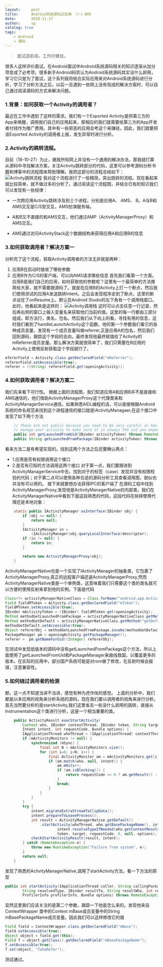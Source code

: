 ```yaml
---
layout:     post
title:      Android系统源码之应用 （一）AMS
date:       2018-11-17
author:     sg
catalog: true
tags:
    - Android
    - 源码
---
```


>面试造航母，工作拧螺丝。

很多人这样评价面试。在Android面试中Android系统源码相关的知识逐渐从加分项变成了必考项，很多新手Android码农认为Android系统源码其实没什么卵用，学习它只是为了面试，这个系列我将结合实际应用来对Android系统源码进行分析，学习了分析方法之后，以后一旦遇到一些网上没有现成的解决方案时，可以自己通过阅读源码的方式来解决问题。

### 1.背景：如何获取一个Activity的调用者？

最近在工作中遇到了这样的需求。我们有一个Exported Activity是供第三方的App来唤醒，调用我们自己的应用起来，那相应的我们就需要给第三方的App开发者付钱作为推广费用。其中有一些邪恶的应用会考这个来赚钱，因此，我们就要把该Exported Activity的调用者上报，发生异常时进行分析。

### 2.Activity的跳转流程。

目前（18-10-27）为止，据我所知网上并没有一个通用的解决办法，那我就打算从源码中寻找解决方案，关注Activity跳转部分的代码，这里可以参考源码分析书籍和博客中的流程图来帮助理解。我把这部分的流程总结如下：
![Activity跳转流程](https://ws3.sinaimg.cn/large/006tNbRwly1fxz3oxd3qmj30rs0w1dht.jpg)
我对这个流程进行了一些精简，突出跳转的流程。现在看起来就比较简单，就不做过多的分析了。通过阅读这个流程图，并结合已有的知识我们可以发现有一些规律：

- 一次跨应用Activity跳转涉及到三个进程，分别是应用A、 AMS、 B。A与B和AMS交互是C/S型交互，AMS扮演服务端。

- A和B又不直接的和AMS交互，他们通过AMP（ActivityManagerProxy）和AMS交互。

- AMS通过访问ActivityStack这个数据结构来获得应用A和应用B的信息

### 3.如何获取调用者？解决方案一

分析完了这个流程，获取Activity调用者的方法无非就是两种：
1. 应用B在启动时接收了哪些参数
2. 应用B作为C/S的客户端，可以向AMS请求哪些信息
首先我们看第一个方案。
应用B是我们自己的应用，如何获取他的参数呢？这里有一个最简单的方法推荐给大家，就不需要跟源码了。就是在应用B的Activity上打一个断点，然后我们使用测试的应用A发送跳转Intent。之后会发现程序走到了断点，这里的断点设在了onResume上。默认在Android Studio的左下角有一个调用栈窗口。此时，他看起来是这样的：
![Activity调用栈](https://ws4.sinaimg.cn/large/006tNbRwly1fxz3pmnkddj30ga08gq6j.jpg)
这时可以点击任意一行记录，然后再右侧的窗口上输入变量名来获取他们当前的值。这里的每一行都由三部分组成，即方法行，类名，包名。然后我们从下向上的看，寻找有用的信息，这时我们看到了handleLaunchActivity这个函数，他的第一个参数我们看它的各种成员变量，发现有一个成员变量叫做referrer,正是应用A的包名，然后我们回到源码，跟踪这个字段的去向，最终发现他最终赋值给了Activity的mReferrer成员变量。那么解决方案就很简单了，我们只需要在B应用的Activity上使用反射获取这个字段就行了。

```java
efererField = Activity.class.getDeclaredField("mReferrer");
refererField.setAccessible(true);
referer = ((String) refererField.get(openingActivity));
```

### 4.如何获取调用者？解决方案二

我们先来看下可行性。
根据上面的流程图，我们知道应用A和应用B并不是直接和AMS通信的，他们借助ActivityManagerProxy这个代理类来和ActivityManagerService通信。如果熟悉AIDL编程的话，可以直接根据Android系统的命名规范来找到这个进程通信的接口就是IActivityManagaer,在这个接口中发现了如下两个方法

```java
    // These are not public because you need to be very careful in how you
    // manage your activity to make sure it is always the uid you expect.
    public int getLaunchedFromUid(IBinder activityToken) throws RemoteException;
    public String getLaunchedFromPackage(IBinder activityToken) throws RemoteException;
```

看来方法二是有希望实现的。找到这两个方法之后还要确认两点：
- 1.应用是否有权限调用这个接口
- 2.是否有已知的方法调用这两个接口
对于第一点，我们要跟进到ActivityManagerService中去，找到对于的标签（case）发现并没有权限校验的代码；对于第二点可以使用各种合适的源码分析工具查看调用图，貌似也并没有可以用的。
接下来就要想办法获得IPC的客户端了
在源码工程中找到ActivityManagerProxy,发现他是ActivityManagerNative的内部类，我们在ActivityManagerNative中看到下面这段熟悉的代码，这段代码在抉择使用代理还是本地对象：
```java
    static public IActivityManager asInterface(IBinder obj) {
        if (obj == null) {
            return null;
        }
        IActivityManager in =
            (IActivityManager)obj.queryLocalInterface(descriptor);
        if (in != null) {
            return in;
        }

        return new ActivityManagerProxy(obj);
    }
```
ActivityManagerNative也是一个实现了IActivityManager的抽象类，它包裹了ActivityManagerProxy,真正的远程客户端还是ActivityManagerProxy,然而ActivityManagerNative类是一个单例类，这意味着我们只需要这个类的类名就可以方便的使用反射来拿到他的实例。下面是代码
```java
Class<?> activityManagerNativeClass = Class.forName("android.app.ActivityManagerNative");
Field fieldMToken = Activity.class.getDeclaredField("mToken");
fieldMToken.setAccessible(true);
IBinder mActivityToken = (IBinder) fieldMToken.get(openingActivity);
Method methodGetLaunchedFromPackage = activityManagerNativeClass.getMethod("getLaunchedFromUid", IBinder.class);
Method methodGetDefault = activityManagerNativeClass.getMethod("getDefault", new Class[0]);
methodGetDefault.setAccessible(true);
Object refererObj = methodGetLaunchedFromPackage.invoke(methodGetDefault.invoke(null, null) , mActivityToken);
PackageManager pm = openingActivity.getPackageManager();
referer =  pm.getNameForUid((Integer) refererObj);
```
在测试中发现低版本的源码中没有getLaunchedFromPackage这个方法，所以上面使用了getLaunchedFromUid和PackageManager来曲线救国，以覆盖更多的版本。在实际的应用中，部分国产系统可能是对rom做了修改，在反射时候会报错，注意兼容性。

### 5.如何绕过调用者的检测

额，这一点不知道当讲不当讲，感觉有种为虎作伥的感觉。
上面的分析中，我们都是以本应用的视角来分析系统的源码，现在我们要以调用者的视角来进行分析。首先当然要分析的是startActivity,我们这里省去一些没什么卵用的跳转，直接从Instrumentation这个类进行分析，这是一个相当重要的类。

```java
    public ActivityResult execStartActivity(
        Context who, IBinder contextThread, IBinder token, String target,
        Intent intent, int requestCode, Bundle options) {
        IApplicationThread whoThread = (IApplicationThread) contextThread;
        if (mActivityMonitors != null) {
            synchronized (mSync) {
                final int N = mActivityMonitors.size();
                for (int i=0; i<N; i++) {
                    final ActivityMonitor am = mActivityMonitors.get(i);
                    if (am.match(who, null, intent)) {
                        am.mHits++;
                        if (am.isBlocking()) {
                            return requestCode >= 0 ? am.getResult() : null;
                        }
                        break;
                    }
                }
            }
        }
        try {
            intent.migrateExtraStreamToClipData();
            intent.prepareToLeaveProcess();
            int result = ActivityManagerNative.getDefault()
                .startActivity(whoThread, who.getBasePackageName(), intent,
                        intent.resolveTypeIfNeeded(who.getContentResolver()),
                        token, target, requestCode, 0, null, options);
            checkStartActivityResult(result, intent);
        } catch (RemoteException e) {
            throw new RuntimeException("Failure from system", e);
        }
        return null;
    }
```
发现了熟悉的ActivityManagerNative,调用了startActivity方法，看一下方法的原型

```java
public int startActivity(IApplicationThread caller, String callingPackage, Intent intent,
        String resolvedType, IBinder resultTo, String resultWho, int requestCode, int flags,
        ProfilerInfo profilerInfo, Bundle options) throws RemoteException;
```

显然这里我们应该关注的是第二个参数，跟踪一下他是怎么来的。发现他来自ContextWrapper
类中的Context mBase成员变量中的String mBasePackageName成员变量。因此我们可以这样修改它的值

```java
Field field = ContextWrapper.class.getDeclaredField("mBase");
field.setAccessible(true);
Object object = field.get(this);
Field f = object.getClass().getDeclaredField("mBasePackageName");
f.setAccessible(true);
f.set(object, "fakeRefer");
```

测试通过。


